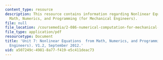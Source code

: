 ```yaml
---
content_type: resource
description: This resource contains information regarding Nonlinear Equations  from
  Math, Numerics, and Programming (for Mechanical Engineers).
file: null
file_location: /coursemedia/2-086-numerical-computation-for-mechanical-engineers-fall-2012/a507249c49818a77f419e5c411deac73_MIT2_086F12_notes_unit7.pdf
file_type: application/pdf
resourcetype: Document
title: 'Unit 7: Nonlinear Equations  from Math, Numerics, and Programming (for Mechanical
  Engineers). V1.2, September 2012.'
uid: a507249c-4981-8a77-f419-e5c411deac73
---
```

